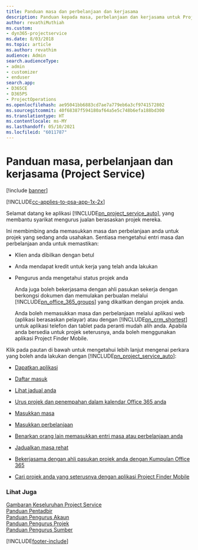 ```yaml
---
title: Panduan masa dan perbelanjaan dan kerjasama
description: Panduan kepada masa, perbelanjaan dan kerjasama untuk Project Service
author: revathiMuthiah
ms.custom:
- dyn365-projectservice
ms.date: 8/03/2018
ms.topic: article
ms.author: revathim
audience: Admin
search.audienceType:
- admin
- customizer
- enduser
search.app:
- D365CE
- D365PS
- ProjectOperations
ms.openlocfilehash: ae95041bb6883cd7ae7a779eb6a3cf9741572802
ms.sourcegitcommit: 40f68387f594180af64a5e5c748b6efa188bd300
ms.translationtype: HT
ms.contentlocale: ms-MY
ms.lasthandoff: 05/10/2021
ms.locfileid: "6011787"
---
```

# <a name="time-expense-and-collaboration-guide-project-service"></a>Panduan masa, perbelanjaan dan kerjasama (Project Service)

[!include [banner](../includes/psa-now-project-operations.md)]

[!INCLUDE[cc-applies-to-psa-app-1x-2x](../includes/cc-applies-to-psa-app-1x-2x.md)]

Selamat datang ke aplikasi [!INCLUDE[pn_project_service_auto](../includes/pn-project-service-auto.md)], yang membantu syarikat mengurus jualan berasaskan projek mereka. 
  
 Ini membimbing anda memasukkan masa dan perbelanjaan anda untuk projek yang sedang anda usahakan. Sentiasa mengetahui entri masa dan perbelanjaan anda untuk memastikan:  
  
- Klien anda dibilkan dengan betul  
  
- Anda mendapat kredit untuk kerja yang telah anda lakukan  
  
- Pengurus anda mengetahui status projek anda  
  
  Anda juga boleh bekerjasama dengan ahli pasukan sekerja dengan berkongsi dokumen dan memulakan perbualan melalui [!INCLUDE[pn_office_365_groups](../includes/pn-office-365-groups.md)] yang dikaitkan dengan projek anda.  
  
  Anda boleh memasukkan masa dan perbelanjaan melalui aplikasi web (aplikasi berasaskan pelayar) atau dengan [!INCLUDE[pn_crm_shortest](../includes/pn-crm-shortest.md)] untuk aplikasi telefon dan tablet pada peranti mudah alih anda. Apabila anda bersedia untuk projek seterusnya, anda boleh menggunakan aplikasi Project Finder Mobile.  
  
Klik pada pautan di bawah untuk mengetahui lebih lanjut mengenai perkara yang boleh anda lakukan dengan [!INCLUDE[pn_project_service_auto](../includes/pn-project-service-auto.md)]:  
  
-   [Dapatkan aplikasi](../psa/get-apps.md)  
  
-   [Daftar masuk](../psa/sign-in.md)  
  
-   [Lihat jadual anda](../psa/view-schedule.md)  
  
-   [Urus projek dan penempahan dalam kalendar Office 365 anda](../psa/manage-project-bookings-office-365-calendar.md)  
  
-   [Masukkan masa](../psa/enter-time.md)  
  
-   [Masukkan perbelanjaan](../psa/enter-expenses.md)  
  
-   [Benarkan orang lain memasukkan entri masa atau perbelanjaan anda](../psa/allow-someone-else-enter-time-entry-expense.md)  
  
-   [Jadualkan masa rehat](../psa/schedule-time-off.md)  
  
-   [Bekerjasama dengan ahli pasukan projek anda dengan Kumpulan Office 365](../psa/collaborate-project-team-members-office-365-groups.md)  
  
-   [Cari projek anda yang seterusnya dengan aplikasi Project Finder Mobile](../psa/find-next-project-finder-mobile-app.md)  
  
### <a name="see-also"></a>Lihat Juga  
 [Gambaran Keseluruhan Project Service](../psa/overview.md)   
 [Panduan Pentadbir](../psa/admin-guide.md)   
 [Panduan Pengurus Akaun](../psa/account-manager-guide.md)   
 [Panduan Pengurus Projek](../psa/project-manager-guide.md)   
 [Panduan Pengurus Sumber](../psa/resource-manager-guide.md)   


[!INCLUDE[footer-include](../includes/footer-banner.md)]